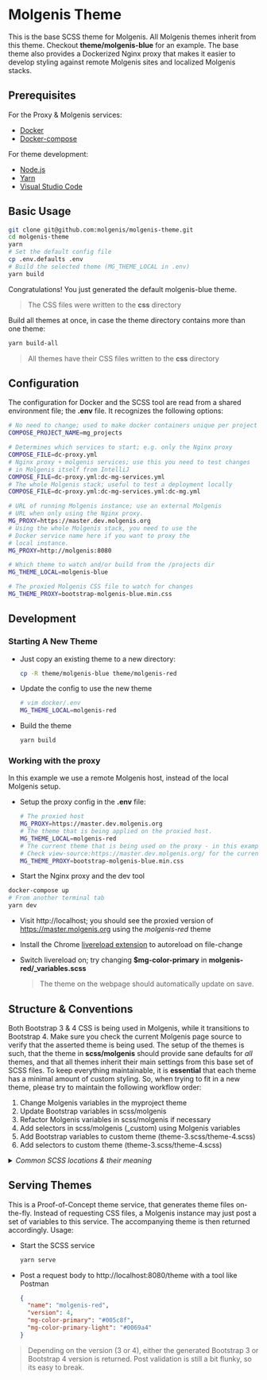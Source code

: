 # Molgenis Theme

This is the base SCSS theme for Molgenis. All Molgenis themes
inherit from this theme. Checkout **theme/molgenis-blue**
for an example. The base theme also provides a Dockerized
Nginx proxy that makes it easier to develop styling against
remote Molgenis sites and localized Molgenis stacks.

## Prerequisites

For the Proxy & Molgenis services:

* [Docker](https://docs.docker.com/docker-for-mac/install/)
* [Docker-compose](https://docs.docker.com/compose/install/)

For theme development:

* [Node.js](https://nodejs.org/dist/v14.9.0/node-v14.9.0.pkg)
* [Yarn](https://classic.yarnpkg.com/en/docs/install/#mac-stable)
* [Visual Studio Code](https://code.visualstudio.com/docs/setup/mac)

## Basic Usage

```bash
git clone git@github.com:molgenis/molgenis-theme.git
cd molgenis-theme
yarn
# Set the default config file
cp .env.defaults .env
# Build the selected theme (MG_THEME_LOCAL in .env)
yarn build
```

Congratulations! You just generated the default molgenis-blue theme.

> The CSS files were written to the **css** directory

Build all themes at once, in case the theme directory contains more than one theme:

```bash
yarn build-all
```

> All themes have their CSS files written to the **css** directory

## Configuration

The configuration for Docker and the SCSS tool are read from a shared
environment file; the **.env** file.
It recognizes the following options:

```bash
# No need to change; used to make docker containers unique per project
COMPOSE_PROJECT_NAME=mg_projects
```

```bash
# Determines which services to start; e.g. only the Nginx proxy
COMPOSE_FILE=dc-proxy.yml
# Nginx proxy + molgenis services; use this you need to test changes
# in Molgenis itself from IntelliJ
COMPOSE_FILE=dc-proxy.yml:dc-mg-services.yml
# The whole Molgenis stack; useful to test a deployment locally
COMPOSE_FILE=dc-proxy.yml:dc-mg-services.yml:dc-mg.yml
```

```bash
# URL of running Molgenis instance; use an external Molgenis
# URL when only using the Nginx proxy.
MG_PROXY=https://master.dev.molgenis.org
# Using the whole Molgenis stack, you need to use the
# Docker service name here if you want to proxy the
# local instance.
MG_PROXY=http://molgenis:8080
```

```bash
# Which theme to watch and/or build from the /projects dir
MG_THEME_LOCAL=molgenis-blue

# The proxied Molgenis CSS file to watch for changes
MG_THEME_PROXY=bootstrap-molgenis-blue.min.css
```

## Development

### Starting A New Theme

* Just copy an existing theme to a new directory:

  ```bash
  cp -R theme/molgenis-blue theme/molgenis-red
  ```

* Update the config to use the new theme

  ```bash
  # vim docker/.env
  MG_THEME_LOCAL=molgenis-red
  ```

* Build the theme

  ```bash
  yarn build
  ```

### Working with the proxy

In this example we use a remote Molgenis host, instead of the local Molgenis setup.

* Setup the proxy config in the **.env** file:

  ```bash
  # The proxied host
  MG_PROXY=https://master.dev.molgenis.org
  # The theme that is being applied on the proxied host.
  MG_THEME_LOCAL=molgenis-red
  # The current theme that is being used on the proxy - in this example - master.dev.molgenis.org
  # Check view-source:https://master.dev.molgenis.org/ for the current theme in the <head> section
  MG_THEME_PROXY=bootstrap-molgenis-blue.min.css
  ```

* Start the Nginx proxy and the dev tool

```bash
docker-compose up
# From another terminal tab
yarn dev
```

* Visit http://localhost; you should see the proxied version of https://master.molgenis.org
  using the *molgenis-red* theme

* Install the Chrome [livereload extension](https://chrome.google.com/webstore/detail/livereload/jnihajbhpnppcggbcgedagnkighmdlei)
  to autoreload on file-change

* Switch livereload on; try changing **$mg-color-primary** in **molgenis-red/_variables.scss**

  > The theme on the webpage should automatically update on save.

## Structure & Conventions

Both Bootstrap 3 & 4 CSS is being used in Molgenis, while it transitions to Bootstrap 4.
Make sure you check the current Molgenis page source to verify that the asserted theme
is being used. The setup of the themes is such, that the theme in **scss/molgenis** should
provide sane defaults for *all* themes, and that all themes inherit their main
settings from this base set of SCSS files. To keep everything maintainable,
it is __essential__ that each theme has a minimal amount of custom styling.
So, when trying to fit in a new theme, please try to maintain the following workflow order:

1. Change Molgenis variables in the myproject theme
2. Update Bootstrap variables in scss/molgenis
3. Refactor Molgenis variables in scss/molgenis if necessary
4. Add selectors in scss/molgenis (_custom) using Molgenis variables
5. Add Bootstrap variables to custom theme (theme-3.scss/theme-4.scss)
6. Add selectors to custom theme (theme-3.scss/theme-4.scss)

<details>
<summary><em>Common SCSS locations & their meaning</em></summary>

```markdown
* **theme-3.scss** is the root source-file for the generated Molgenis Bootstrap 3 theme
* **theme-4.scss** is the root source-file for the generated Molgenis Bootstrap 4 theme
* Theme variables go in **./theme/myproject/_variables.scss**
* Theme-agnostic fixes should be made in the main theme at **./scss/molgenis**
* Molgenis theme variables start with the **mg-** prefix
* Molgenis theme variables are in **./scss/molgenis/_variables.scss**
* Do not use Bootstrap variables in themes directly if you don't need to;
* use the **mg-** prefixed Molgenis theme variables instead
* Bootstrap-3 variables are in **./node_modules/bootstrap-sass/assets/stylesheets/bootstrap/_variables.scss**
* Bootstrap-4 variables are in **./node_modules/bootstrap-scss/_variables.scss**
* Bootstrap-3 variables are customized in **./scss/molgenis/theme-3/_variables.scss**
* Bootstrap-4 variables are customized in **./scss/molgenis/theme-4/_variables.scss**
* Small theme-agnostic Bootstrap-agnostic selectors are in **scss/molgenis/_custom.scss**
* Extensive theme-agnostic Bootstrap-agnostic selectors are in **scss/molgenis/elements/_some-page-element.scss**
* Small theme-agnostic Bootstrap-3 specific selectors are in **scss/molgenis/theme-3/_custom.scss**
* Extensive theme-agnostic Bootstrap-3 specific selectors are in **scss/molgenis/theme-3/elements/_some-page-element.scss**
* Theme-agnostic Bootstrap-4 specific selectors are in **scss/molgenis/theme-4/_custom.scss**
* Extensive theme-agnostic Bootstrap-4 specific selectors are in **scss/molgenis/theme-4/elements/_some-page-element.scss**
```

</details>

## Serving Themes

This is a Proof-of-Concept theme service, that generates theme files on-the-fly.
Instead of requesting CSS files, a Molgenis instance may just post a set of
variables to this service. The accompanying theme is then returned accordingly.
Usage:

* Start the SCSS service

  ```bash
  yarn serve
  ```

* Post a request body to http://localhost:8080/theme with a tool like Postman

  ```json
  {
    "name": "molgenis-red",
    "version": 4,
    "mg-color-primary": "#005c8f",
    "mg-color-primary-light": "#0069a4"
  }
  ```

> Depending on the version (3 or 4), either the generated Bootstrap 3 or Bootstrap 4
  version is returned. Post validation is still a bit flunky, so its easy to break.
